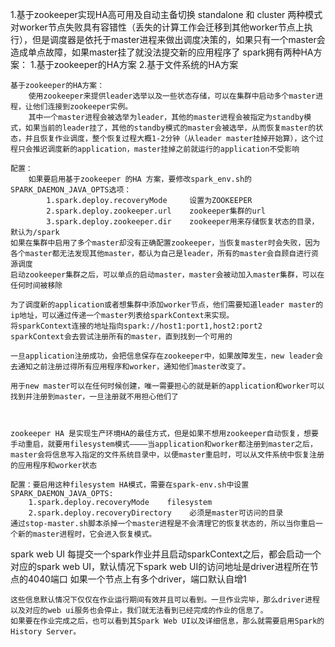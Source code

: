 1.基于zookeeper实现HA高可用及自动主备切换
    standalone 和 cluster 两种模式对worker节点失败具有容错性（丢失的计算工作会迁移到其他worker节点上执行），但是调度器是依托于master进程来做出调度决策的，如果只有一个master会造成单点故障，如果master挂了就没法提交新的应用程序了
        spark拥有两种HA方案：
                    1.基于zookeeper的HA方案
                    2.基于文件系统的HA方案

    基于zookeeper的HA方案：
        使用zookeeper来提供leader选举以及一些状态存储，可以在集群中启动多个master进程，让他们连接到zookeeper实例。
        其中一个master进程会被选举为leader，其他的master进程会被指定为standby模式，如果当前的leader挂了，其他的standby模式的master会被选举，从而恢复master的状态，并且恢复作业调度，整个恢复过程大概1-2分钟（从leader master挂掉开始算），这个过程只会推迟调度新的application，master挂掉之前就运行的application不受影响

    配置：
        如果要启用基于zookeeper 的HA 方案，要修改spark_env.sh的SPARK_DAEMON_JAVA_OPTS选项：
            1.spark.deploy.recoveryMode     设置为ZOOKEEPER
            2.spark.deploy.zookeeper.url    zookeeper集群的url
            3.spark.deploy.zookeeper.dir    zookeeper用来存储恢复状态的目录，默认为/spark
    如果在集群中启用了多个master却没有正确配置zookeeper，当恢复master时会失败，因为各个master都无法发现其他master，都认为自己是leader，所有的master会自顾自进行资源调度
    启动zookeeper集群之后，可以单点的启动master，master会被动加入master集群，可以在任何时间被移除

    为了调度新的application或者想集群中添加worker节点，他们需要知道leader master的ip地址，可以通过传递一个master列表给sparkContext来实现。
    将sparkContext连接的地址指向spark://host1:port1,host2:port2
    sparkContext会去尝试注册所有的master，直到找到一个可用的

    一旦application注册成功，会把信息保存在zookeeper中，如果故障发生，new leader会去通知之前注册过得所有应用程序和worker，通知他们master改变了。

    用于new master可以在任何时候创建，唯一需要担心的就是新的application和worker可以找到并注册到master，一旦注册就不用担心他们了



    zookeeper HA 是实现生产环境HA的最佳方式，但是如果不想用zookeeper自动恢复，想要手动重启，就要用filesystem模式————当application和worker都注册到master之后，master会将信息写入指定的文件系统目录中，以便master重启时，可以从文件系统中恢复注册的应用程序和worker状态

    配置：要启用这种filesystem HA模式，需要在spark-env.sh中设置SPARK_DAEMON_JAVA_OPTS:
        1.spark.deploy.recoveryMode    filesystem
        2.spark.deploy.recoveryDirectory    必须是master可访问的目录
    通过stop-master.sh脚本杀掉一个master进程是不会清理它的恢复状态的，所以当你重启一个新的master进程时，它会进入恢复模式。

    
    
    
    
spark web UI
    每提交一个spark作业并且启动sparkContext之后，都会启动一个对应的spark web UI，默认情况下spark web UI的访问地址是driver进程所在节点的4040端口
    如果一个节点上有多个driver，端口默认自增1

    这些信息默认情况下仅仅在作业运行期间有效并且可以看到。一旦作业完毕，那么driver进程以及对应的web ui服务也会停止，我们就无法看到已经完成的作业的信息了。
    如果要在作业完成之后，也可以看到其Spark Web UI以及详细信息，那么就需要启用Spark的History Server。
